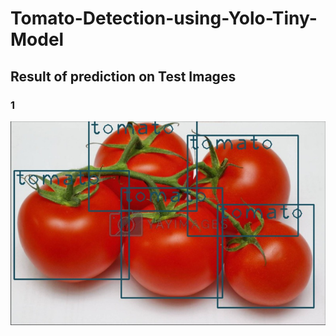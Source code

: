 # Tomato-Detection-using-Yolo-Tiny-Model

## Result of prediction on Test Images

### 1
![](Resulted%20Test%20Images/1.jpeg)
